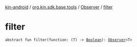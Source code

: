 [kin-android](../../index.md) / [org.kin.sdk.base.tools](../index.md) / [Observer](index.md) / [filter](./filter.md)

# filter

`abstract fun filter(function: (T) -> `[`Boolean`](https://kotlinlang.org/api/latest/jvm/stdlib/kotlin/-boolean/index.html)`): `[`Observer`](index.md)`<T>`